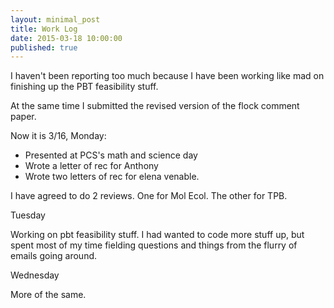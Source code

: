```yaml
---
layout: minimal_post
title: Work Log
date: 2015-03-18 10:00:00 
published: true
---
```




I haven't been reporting too much because I have been working like mad
on finishing up the PBT feasibility stuff.

At the same time I submitted the revised version of the flock comment paper.

Now it is 3/16, Monday:

*  Presented at PCS's math and science day
*  Wrote a letter of rec for Anthony
*  Wrote two letters of rec for elena venable.

I have agreed to do 2 reviews.  One for Mol Ecol.  The other for TPB. 

Tuesday

Working on pbt feasibility stuff.  I had wanted to code more stuff up, but spent most of my time
fielding questions and things from the flurry of emails going around.

Wednesday

More of the same.